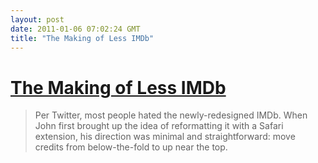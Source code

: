```yaml
---
layout: post
date: 2011-01-06 07:02:24 GMT
title: "The Making of Less IMDb"
---
```

# [The Making of Less IMDb](http://johnaugust.com/archives/2011/how-less-imdb-came-to-be)

> Per Twitter, most people hated the newly-redesigned IMDb. When John first brought up the idea of reformatting it with a Safari extension, his direction was minimal and straightforward: move credits from below-the-fold to up near the top.